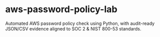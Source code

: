 # aws-password-policy-lab
Automated AWS password policy check using Python, with audit-ready JSON/CSV evidence aligned to SOC 2 &amp; NIST 800-53 standards.
